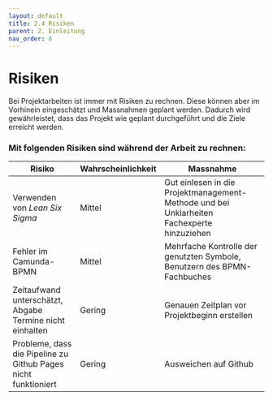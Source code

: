 ```yaml
---
layout: default
title: 2.4 Risiken
parent: 2. Einleitung
nav_order: 6
---
```


# Risiken

Bei Projektarbeiten ist immer mit Risiken zu rechnen. Diese können aber im Vorhinein eingeschätzt und Massnahmen geplant werden. Dadurch wird gewährleistet, dass das Projekt wie geplant durchgeführt und die Ziele erreicht werden.

### Mit folgenden Risiken sind während der Arbeit zu rechnen:

| **Risiko**                                               | **Wahrscheinlichkeit** | **Massnahme**                                                                       |
| -------------------------------------------------------- | ---------------------- | ----------------------------------------------------------------------------------- |
| Verwenden von _Lean Six Sigma_                           | Mittel                 | Gut einlesen in die Projektmanagement-Methode und bei Unklarheiten Fachexperte hinzuziehen      |
| Fehler im Camunda-BPMN                                   | Mittel                 | Mehrfache Kontrolle der genutzten Symbole, Benutzern des BPMN-Fachbuches |
| Zeitaufwand unterschätzt, Abgabe Termine nicht einhalten | Gering                 | Genauen Zeitplan vor Projektbeginn erstellen                                        |
| Probleme, dass die Pipeline zu Github Pages nicht funktioniert| Gering| Ausweichen auf Github |
